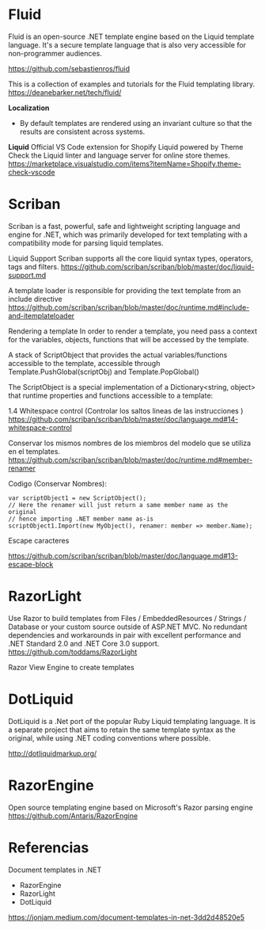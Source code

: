 
# Fluid

Fluid is an open-source .NET template engine based on the Liquid template language. It's a secure template language that is also very accessible for non-programmer audiences.

https://github.com/sebastienros/fluid

This is a collection of examples and tutorials for the Fluid templating library.
https://deanebarker.net/tech/fluid/

**Localization**
- By default templates are rendered using an invariant culture so that the results are consistent across systems. 


**Liquid**
Official VS Code extension for Shopify Liquid powered by Theme Check the Liquid linter and language server for online store themes.
https://marketplace.visualstudio.com/items?itemName=Shopify.theme-check-vscode


# Scriban

Scriban is a fast, powerful, safe and lightweight scripting language and engine for .NET, which was primarily developed for text templating with a compatibility mode for parsing liquid templates.


Liquid Support
Scriban supports all the core liquid syntax types, operators, tags and filters.
https://github.com/scriban/scriban/blob/master/doc/liquid-support.md


A template loader is responsible for providing the text template from an include directive
https://github.com/scriban/scriban/blob/master/doc/runtime.md#include-and-itemplateloader


Rendering a template
In order to render a template, you need pass a context for the variables, objects, functions that will be accessed by the template.

A stack of ScriptObject that provides the actual variables/functions accessible to the template, accessible through Template.PushGlobal(scriptObj) and Template.PopGlobal()

The ScriptObject is a special implementation of a Dictionary<string, object> that runtime properties and functions accessible to a template:

1.4 Whitespace control
(Controlar los saltos lineas de las instrucciones )
https://github.com/scriban/scriban/blob/master/doc/language.md#14-whitespace-control


Conservar los mismos nombres de los miembros del modelo que se utiliza en el templates.
https://github.com/scriban/scriban/blob/master/doc/runtime.md#member-renamer

Codigo (Conservar Nombres):
```
var scriptObject1 = new ScriptObject();
// Here the renamer will just return a same member name as the original
// hence importing .NET member name as-is
scriptObject1.Import(new MyObject(), renamer: member => member.Name);
```

Escape caracteres

https://github.com/scriban/scriban/blob/master/doc/language.md#13-escape-block


# RazorLight

Use Razor to build templates from Files / EmbeddedResources / Strings / Database or your custom source outside of ASP.NET MVC. No redundant dependencies and workarounds in pair with excellent performance and .NET Standard 2.0 and .NET Core 3.0 support.
https://github.com/toddams/RazorLight


Razor View Engine to create templates


# DotLiquid

DotLiquid is a .Net port of the popular Ruby Liquid templating language. It is a separate project that aims to retain the same template syntax as the original, while using .NET coding conventions where possible.

http://dotliquidmarkup.org/

# RazorEngine

 Open source templating engine based on Microsoft's Razor parsing engine 
https://github.com/Antaris/RazorEngine


# Referencias


Document templates in .NET
- RazorEngine
- RazorLight
- DotLiquid
	
https://jonjam.medium.com/document-templates-in-net-3dd2d48520e5